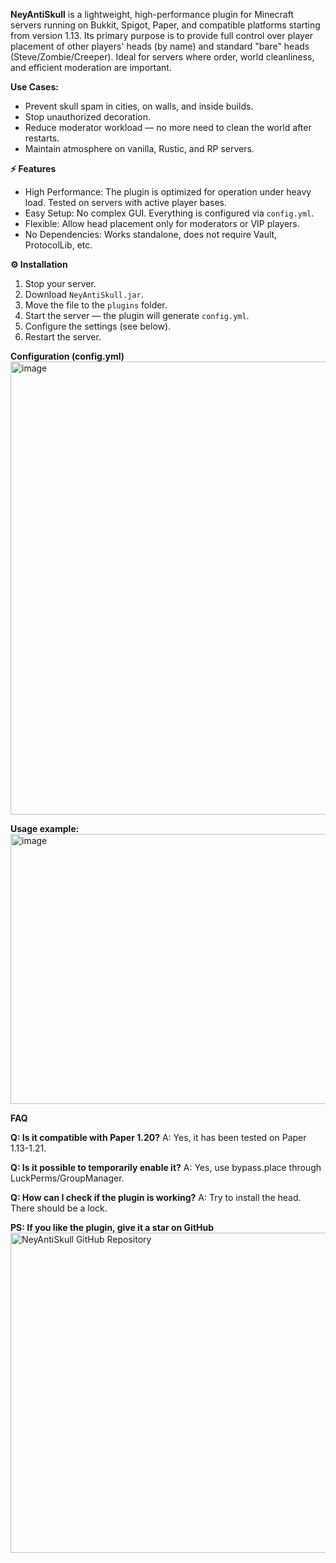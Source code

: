 **NeyAntiSkull** is a lightweight, high-performance plugin for Minecraft servers running on Bukkit, Spigot, Paper, and compatible platforms starting from version 1.13. Its primary purpose is to provide full control over player placement of other players' heads (by name) and standard "bare" heads (Steve/Zombie/Creeper). Ideal for servers where order, world cleanliness, and efficient moderation are important.

**Use Cases:**
- Prevent skull spam in cities, on walls, and inside builds.
- Stop unauthorized decoration.
- Reduce moderator workload — no more need to clean the world after restarts.
- Maintain atmosphere on vanilla, Rustic, and RP servers.

**⚡ Features**
- High Performance: The plugin is optimized for operation under heavy load. Tested on servers with active player bases.
- Easy Setup: No complex GUI. Everything is configured via `config.yml`.
- Flexible: Allow head placement only for moderators or VIP players.
- No Dependencies: Works standalone, does not require Vault, ProtocolLib, etc.

**⚙️ Installation**
1. Stop your server.
2. Download `NeyAntiSkull.jar`.
3. Move the file to the `plugins` folder.
4. Start the server — the plugin will generate `config.yml`.
5. Configure the settings (see below).
6. Restart the server.

**Configuration (config.yml)**
<img width="775" height="725" alt="image" src="https://github.com/user-attachments/assets/8f3a9227-702d-4b00-9fa3-fcdef7882395" />

**Usage example:**
<img width="768" height="432" alt="image" src="https://github.com/user-attachments/assets/fc833765-a9f5-4108-987b-f1e68c09dcd7" />

**FAQ**

**Q: Is it compatible with Paper 1.20?**
A: Yes, it has been tested on Paper 1.13-1.21.

**Q: Is it possible to temporarily enable it?**
A: Yes, use bypass.place through LuckPerms/GroupManager.

**Q: How can I check if the plugin is working?**
A: Try to install the head. There should be a lock.

**PS: If you like the plugin, give it a star on GitHub**
<a href="https://github.com/KirillGrachev/NeyAntiSkull/" target="_blank" rel="noopener noreferrer">
  <img width="768" height="512" alt="NeyAntiSkull GitHub Repository" src="https://github.com/user-attachments/assets/071ca426-f1b4-426d-89b5-c449a31f0c64" />
</a>
